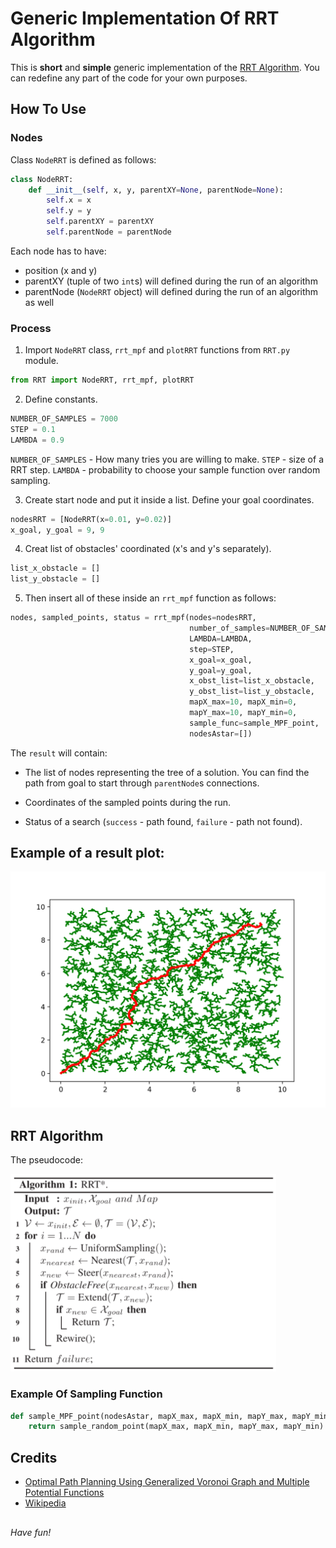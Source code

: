 # Generic Implementation Of RRT Algorithm

This is **short** and **simple** generic implementation of the [RRT Algorithm](https://en.wikipedia.org/wiki/Rapidly-exploring_random_tree).
You can redefine any part of the code for your own purposes.

## How To Use

### Nodes

Class `NodeRRT` is defined as follows:

```python
class NodeRRT:
    def __init__(self, x, y, parentXY=None, parentNode=None):
        self.x = x
        self.y = y
        self.parentXY = parentXY
        self.parentNode = parentNode
```

Each node has to have:

- position (x and y)
- parentXY (tuple of two `int`s) will defined during the run of an algorithm
- parentNode (`NodeRRT` object) will defined during the run of an algorithm as well

### Process

1. Import `NodeRRT` class, `rrt_mpf` and `plotRRT` functions from `RRT.py` module.
```python
from RRT import NodeRRT, rrt_mpf, plotRRT
```

2. Define constants.
```python
NUMBER_OF_SAMPLES = 7000
STEP = 0.1
LAMBDA = 0.9
```
`NUMBER_OF_SAMPLES` - How many tries you are willing to make.
`STEP` - size of a RRT step.
`LAMBDA` - probability to choose your sample function over random sampling.

3. Create start node and put it inside a list. Define your goal coordinates.

```python
nodesRRT = [NodeRRT(x=0.01, y=0.02)]
x_goal, y_goal = 9, 9
```

4. Creat list of obstacles' coordinated (x's and y's separately).
```python
list_x_obstacle = []
list_y_obstacle = []
```

5. Then insert all of these inside an `rrt_mpf` function as follows:
```python
nodes, sampled_points, status = rrt_mpf(nodes=nodesRRT,
                                        number_of_samples=NUMBER_OF_SAMPLES,
                                        LAMBDA=LAMBDA,
                                        step=STEP,
                                        x_goal=x_goal,
                                        y_goal=y_goal,
                                        x_obst_list=list_x_obstacle,
                                        y_obst_list=list_y_obstacle,
                                        mapX_max=10, mapX_min=0,
                                        mapY_max=10, mapY_min=0,
                                        sample_func=sample_MPF_point,
                                        nodesAstar=[])
```

The `result` will contain:

- The list of nodes representing the tree of a solution.
You can find the path from goal to start through `parentNode`s connections.

- Coordinates of the sampled points during the run.

- Status of a search (`success` - path found, `failure` - path not found).

## Example of a result plot:

![plot](static/example1.png)

## RRT Algorithm

The pseudocode:

![A star](static/code.png)

### Example Of Sampling Function

```python
def sample_MPF_point(nodesAstar, mapX_max, mapX_min, mapY_max, mapY_min):
    return sample_random_point(mapX_max, mapX_min, mapY_max, mapY_min)
```


## Credits

- [Optimal Path Planning Using Generalized Voronoi Graph and Multiple Potential Functions](https://ieeexplore.ieee.org/document/8948325)
- [Wikipedia](https://en.wikipedia.org/wiki/Rapidly-exploring_random_tree)

##

*Have fun!*

